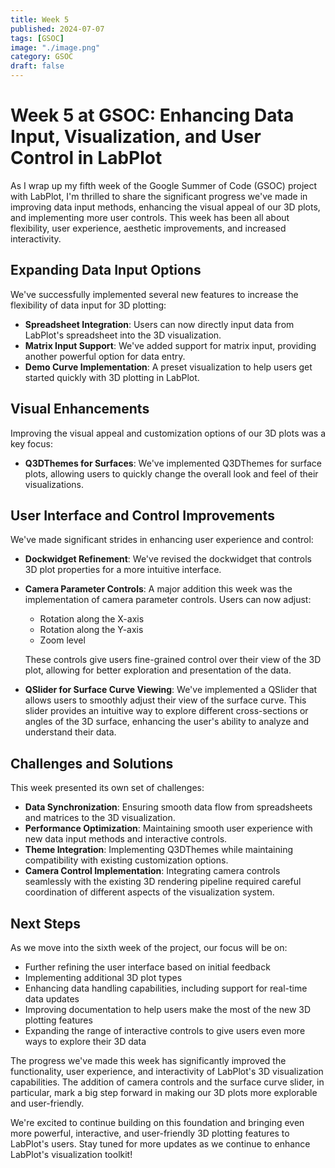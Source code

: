 ```yaml
---
title: Week 5
published: 2024-07-07
tags: [GSOC]
image: "./image.png"
category: GSOC
draft: false
---
```


# Week 5 at GSOC: Enhancing Data Input, Visualization, and User Control in LabPlot

As I wrap up my fifth week of the Google Summer of Code (GSOC) project with LabPlot, I'm thrilled to share the significant progress we've made in improving data input methods, enhancing the visual appeal of our 3D plots, and implementing more user controls. This week has been all about flexibility, user experience, aesthetic improvements, and increased interactivity.

## Expanding Data Input Options

We've successfully implemented several new features to increase the flexibility of data input for 3D plotting:

- **Spreadsheet Integration**: Users can now directly input data from LabPlot's spreadsheet into the 3D visualization.
- **Matrix Input Support**: We've added support for matrix input, providing another powerful option for data entry.
- **Demo Curve Implementation**: A preset visualization to help users get started quickly with 3D plotting in LabPlot.

## Visual Enhancements

Improving the visual appeal and customization options of our 3D plots was a key focus:

- **Q3DThemes for Surfaces**: We've implemented Q3DThemes for surface plots, allowing users to quickly change the overall look and feel of their visualizations.

## User Interface and Control Improvements

We've made significant strides in enhancing user experience and control:

- **Dockwidget Refinement**: We've revised the dockwidget that controls 3D plot properties for a more intuitive interface.
- **Camera Parameter Controls**: A major addition this week was the implementation of camera parameter controls. Users can now adjust:
  - Rotation along the X-axis
  - Rotation along the Y-axis
  - Zoom level

  These controls give users fine-grained control over their view of the 3D plot, allowing for better exploration and presentation of the data.

- **QSlider for Surface Curve Viewing**: We've implemented a QSlider that allows users to smoothly adjust their view of the surface curve. This slider provides an intuitive way to explore different cross-sections or angles of the 3D surface, enhancing the user's ability to analyze and understand their data.

## Challenges and Solutions

This week presented its own set of challenges:

- **Data Synchronization**: Ensuring smooth data flow from spreadsheets and matrices to the 3D visualization.
- **Performance Optimization**: Maintaining smooth user experience with new data input methods and interactive controls.
- **Theme Integration**: Implementing Q3DThemes while maintaining compatibility with existing customization options.
- **Camera Control Implementation**: Integrating camera controls seamlessly with the existing 3D rendering pipeline required careful coordination of different aspects of the visualization system.

## Next Steps

As we move into the sixth week of the project, our focus will be on:

- Further refining the user interface based on initial feedback
- Implementing additional 3D plot types
- Enhancing data handling capabilities, including support for real-time data updates
- Improving documentation to help users make the most of the new 3D plotting features
- Expanding the range of interactive controls to give users even more ways to explore their 3D data

The progress we've made this week has significantly improved the functionality, user experience, and interactivity of LabPlot's 3D visualization capabilities. The addition of camera controls and the surface curve slider, in particular, mark a big step forward in making our 3D plots more explorable and user-friendly.

We're excited to continue building on this foundation and bringing even more powerful, interactive, and user-friendly 3D plotting features to LabPlot's users. Stay tuned for more updates as we continue to enhance LabPlot's visualization toolkit!
